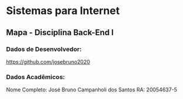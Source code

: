 # Sistemas para Internet

## Mapa - Disciplina Back-End I

### Dados de Desenvolvedor:

https://github.com/josebruno2020

### Dados Acadêmicos: 

Nome Completo: José Bruno Campanholi dos Santos
RA: 20054637-5